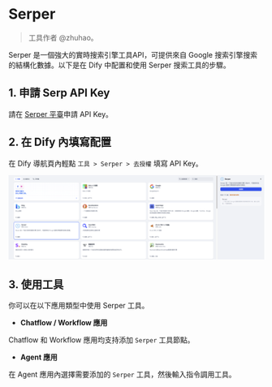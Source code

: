 # Serper

> 工具作者 @zhuhao。

Serper 是一個強大的實時搜索引擎工具API，可提供來自 Google 搜索引擎搜索的結構化數據。以下是在 Dify 中配置和使用 Serper 搜索工具的步驟。

## 1. 申請 Serp API Key

請在 [Serper 平臺](https://serper.dev/signup)申請 API Key。

## 2. 在 Dify 內填寫配置

在 Dify 導航頁內輕點 `工具 > Serper > 去授權` 填寫 API Key。

![](../../../.gitbook/assets/zh-tool-serper.png)

## 3. 使用工具

你可以在以下應用類型中使用 Serper 工具。

* **Chatflow / Workflow 應用**

Chatflow 和 Workflow 應用均支持添加 `Serper` 工具節點。

* **Agent 應用**

在 Agent 應用內選擇需要添加的 `Serper` 工具，然後輸入指令調用工具。
